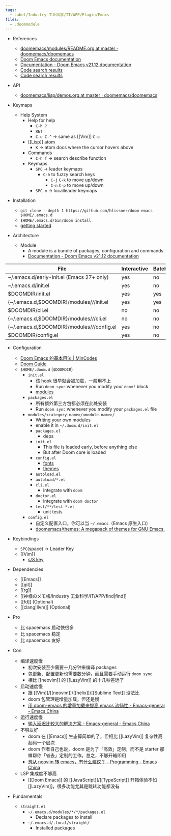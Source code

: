 ```yaml
---
tags:
  - Label/Industry-工业科学/IT/APP/Plugin/Emacs
files:
  - .doommodule
---
```


- References
    - [doomemacs/modules/README.org at master · doomemacs/doomemacs](https://github.com/doomemacs/doomemacs/blob/master/modules/README.org)
    - [Doom Emacs documentation](https://docs.doomemacs.org)
    - [Documentation - Doom Emacs v21.12 documentation](https://docs.doomemacs.org/latest/#/modules)
    - [Code search results](https://github.com/search?q=repo%3Adoomemacs%2Fdoomemacs%20.org&type=code)
    - [Code search results](https://github.com/search?q=repo%3Adoomemacs%2Fdoomemacs%20.md&type=code)

- API
    - [doomemacs/lisp/demos.org at master · doomemacs/doomemacs](https://github.com/doomemacs/doomemacs/blob/master/lisp/demos.org)

- Keymaps
    - Help System
        - Help for help
            - `C-h ?`
            - `RET`
            - `C-u C-^` -> same as [[Vim]] `C-o`
        - [[Lisp]] atom
            - `K` -> atom docs where the cursor hovers above
        - Commands
            - `C-h f` -> search describe function
        - Keymaps
            - `SPC` -> leader keymaps
                - `C-h` to fuzzy search keys
                    - `C-j` `C-k` to move up/down
                    - `C-n` `C-p` to move up/down
            - `SPC m` -> localleader keymaps

- Installation
    - `git clone --depth 1 https://github.com/hlissner/doom-emacs $HOME/.emacs.d`
    - `$HOME/.emacs.d/bin/doom install`
    - [getting started](https://github.com/doomemacs/doomemacs/blob/master/docs/getting_started.org)

- Architecture
    - Module
        - A module is a bundle of packages, configuration and commands
        - [Documentation - Doom Emacs v21.12 documentation](https://docs.doomemacs.org/latest/#/modules)

| File                                        | Interactive | Batch | CLI |
| ------------------------------------------- | ----------- | ----- | --- |
| ~/.emacs.d/early-init.el (Emacs 27+ only)   | yes         | no    | no  |
| ~/.emacs.d/init.el                          | yes         | no    | no  |
| $DOOMDIR/init.el                            | yes         | yes   | yes |
| {~/.emacs.d,$DOOMDIR}/modules/*/*/init.el   | yes         | yes   | yes |
| $DOOMDIR/cli.el                             | no          | no    | yes |
| {~/.emacs.d,$DOOMDIR}/modules/*/*/cli.el    | no          | no    | yes |
| {~/.emacs.d,$DOOMDIR}/modules/*/*/config.el | yes         | no    | no  |
| $DOOMDIR/config.el                          | yes         | no    | no  |

- Configuration
    - [Doom Emacs 的基本用法 | MinCodes](https://mincodes.com/posts/basic-usage-of-doom-emacs/)
    - [Doom Guide](https://www.codeplayer.org/Wiki/Emacs/doom-guide.html)
    - `$HOME/.doom.d` (`$DOOMDIR`)
        - `init.el`
            - 该 hook 很早就会被加载，一般用不上
            - Run `doom sync` whenever you modify your `doom!` block
            - [modules](https://github.com/doomemacs/doomemacs/blob/master/docs/modules.org)
        - `packages.el`
            - 所有额外第三方包都必须在此处安装
            - Run `doom sync` whenever you modify your `packages.el` file
        - `modules/<category-name>/<module-name>/`
            - Writing your own modules
            - enable it in `~/.doom.d/init.el`
            - `packages.el`
                - deps
            - `init.el`
                - This file is loaded early, before anything else
                - But after Doom core is loaded
            - `config.el`
                - [fonts](https://github.com/doomemacs/doomemacs/blob/master/docs/faq.org#change-my-fonts)
                - [themes](https://github.com/doomemacs/doomemacs/blob/master/docs/faq.org#change-customize-or-make-themes)
            - `autoload.el`
            - `autoload/*.el`
            - `cli.el`
                - integrate with `doom`
            - `doctor.el`
                - integrate with `doom doctor`
            - `test/**/test-*.el`
                - unit tests
        - `config.el`
            - 自定义配置入口，你可以当 `~/.emacs`（Emacs 原生入口）
            - [doomemacs/themes: A megapack of themes for GNU Emacs.](https://github.com/doomemacs/themes)

- Keybindings
    - `SPC`(space) -> Leader Key
    - [[Vim]]
        - [s/S key](https://github.com/doomemacs/doomemacs/blob/master/docs/faq.org#restore-the-s-and-s-keys-to-their-default-vim-behavior-1307)

- Dependencies
    - [[Emacs]]
    - [[git]]
    - [[rg]]
    - [[神様のメモ帳/Industry 工业科学/IT/APP/find|find]]
    - [[fd]] (Optional)
    - [[clang|llvm]] (Optional)

- Pro
    - 比 spacemacs 启动快很多
    - 比 spacemacs 稳定
    - 比 spacemacs 友好

- Con
    - 编译速度慢
        - 初次安装至少需要十几分钟来编译 packages
        - 包更新、配置更新也需要数分钟，而且需要手动运行 `doom sync`
        - 相比 [[neovim]] 的 [[LazyVim]] 的十几秒差远了
    - 启动速度慢
        - 跟 [[Vim]]/[[neovim]]/[[helix]]/[[Sublime Text]] 没法比
        - doom 包管理是增量加载，但还是慢
        - [用 doom-emacs 的增量加载来提高 emacs 流畅性 - Emacs-general - Emacs China](https://emacs-china.org/t/doom-emacs-emacs/21799)
    - 运行速度慢
        - [输入延迟比较大的解决方案 - Emacs-general - Emacs China](https://emacs-china.org/t/topic/27946)
    - 不够友好
        - doom 在 [[Emacs]] 生态算简单的了，但相比 [[LazyVim]] 复杂性高起码一个层次
        - doom 作者自己也说，doom 是为了「高效」定制，而不是 starter 那样帮你「省去」定制的工作。总之，不够开箱即用
        - [想从 neovim 转 emacs，有什么建议？ - Programming - Emacs China](https://emacs-china.org/t/neovim-emacs/28037?page=2)
    - LSP 集成度不够高
        - [[Doom Emacs]] 的 [[JavaScript]]/[[TypeScript]] 开箱体验不如 [[LazyVim]]，很多功能尤其是跳转功能都没有

- Fundamentals
    - `straight.el`
        - `~/.emacs.d/modules/*/*/packages.el`
            - Declare packages to install
        - `~/.emacs.d/.local/straight/`
            - Installed packages
